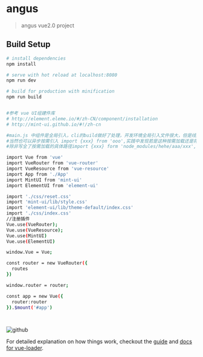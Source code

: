 # angus

> angus vue2.0 project

## Build Setup

``` bash
# install dependencies
npm install

# serve with hot reload at localhost:8080
npm run dev

# build for production with minification
npm run build


#参考 vue UI组建件库
# http://element.eleme.io/#/zh-CN/component/installation
# http://mint-ui.github.io/#!/zh-cn

#main.js 中组件是全局引入，cli的build做好了处理，开发环境全局引入文件很大，但是线上环境文件会很小，本地文件大对开发没什么影响，
#当然也可以异步按需引入 import {xxx} from 'ooo',实践中发现若是这种按需加载还是将ooo全部引入了，
#除非写全了按需加载的具体路径import {xxx} form 'node_modules/hehe/aaa/xxx',否则还是相当于全局引入

import Vue from 'vue'
import VueRouter from 'vue-router' 
import VueResource from 'vue-resource'
import App from './App'
import MintUI from 'mint-ui'
import ElementUI from 'element-ui'

import './css/reset.css'
import 'mint-ui/lib/style.css'
import 'element-ui/lib/theme-default/index.css'
import './css/index.css'
//注册插件 
Vue.use(VueRouter);
Vue.use(VueResource);
Vue.use(MintUI)
Vue.use(ElementUI)

window.Vue = Vue;

const router = new VueRouter({
  routes
})

window.router = router;

const app = new Vue({
  router:router
}).$mount('#app')

 
```
![github](https://github.com/angusjiang/vue2.0CliApp/tree/master/src/iamges/123.png "github") 

For detailed explanation on how things work, checkout the [guide](http://vuejs-templates.github.io/webpack/) and [docs for vue-loader](http://vuejs.github.io/vue-loader).
